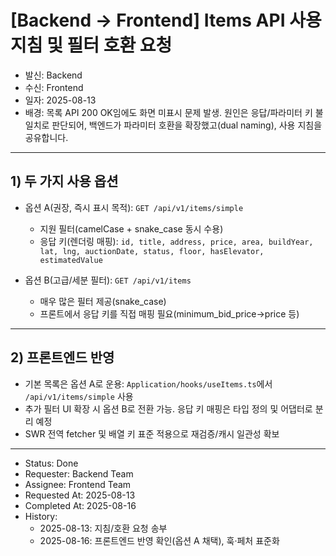 # [Backend → Frontend] Items API 사용 지침 및 필터 호환 요청

- 발신: Backend
- 수신: Frontend
- 일자: 2025-08-13
- 배경: 목록 API 200 OK임에도 화면 미표시 문제 발생. 원인은 응답/파라미터 키 불일치로 판단되어, 백엔드가 파라미터 호환을 확장했고(dual naming), 사용 지침을 공유합니다.

---

## 1) 두 가지 사용 옵션

- 옵션 A(권장, 즉시 표시 목적): `GET /api/v1/items/simple`

  - 지원 필터(camelCase + snake_case 동시 수용)
  - 응답 키(렌더링 매핑): `id, title, address, price, area, buildYear, lat, lng, auctionDate, status, floor, hasElevator, estimatedValue`

- 옵션 B(고급/세분 필터): `GET /api/v1/items`
  - 매우 많은 필터 제공(snake_case)
  - 프론트에서 응답 키를 직접 매핑 필요(minimum_bid_price→price 등)

---

## 2) 프론트엔드 반영

- 기본 목록은 옵션 A로 운용: `Application/hooks/useItems.ts`에서 `/api/v1/items/simple` 사용
- 추가 필터 UI 확장 시 옵션 B로 전환 가능. 응답 키 매핑은 타입 정의 및 어댑터로 분리 예정
- SWR 전역 fetcher 및 배열 키 표준 적용으로 재검증/캐시 일관성 확보

---

- Status: Done
- Requester: Backend Team
- Assignee: Frontend Team
- Requested At: 2025-08-13
- Completed At: 2025-08-16
- History:
  - 2025-08-13: 지침/호환 요청 송부
  - 2025-08-16: 프론트엔드 반영 확인(옵션 A 채택), 훅·페처 표준화
